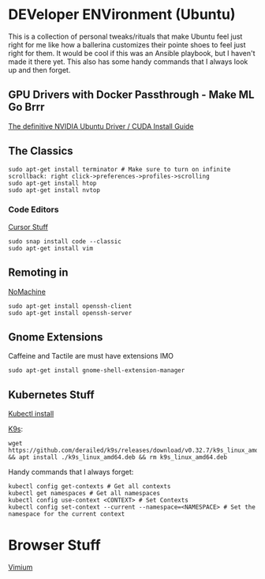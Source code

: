 # DEVeloper ENVironment (Ubuntu) 
This is a collection of personal tweaks/rituals that make Ubuntu feel just right for me like how a ballerina customizes their pointe shoes to feel just right for them.
It would be cool if this was an Ansible playbook, but I haven't made it there yet. 
This also has some handy commands that I always look up and then forget.

## GPU Drivers with Docker Passthrough - Make ML Go Brrr
[The definitive NVIDIA Ubuntu Driver / CUDA Install Guide](https://github.com/garylvov/dev_env/tree/main/setup_scripts/nvidia)

## The Classics
```
sudo apt-get install terminator # Make sure to turn on infinite scrollback: right click->preferences->profiles->scrolling
sudo apt-get install htop
sudo apt-get install nvtop
```

### Code Editors

[Cursor Stuff](https://gist.github.com/evgenyneu/5c5c37ca68886bf1bea38026f60603b6)
```
sudo snap install code --classic
sudo apt-get install vim
```

## Remoting in
[NoMachine](https://www.nomachine.com/)
```
sudo apt-get install openssh-client
sudo apt-get install openssh-server
```

## Gnome Extensions 
Caffeine and Tactile are must have extensions IMO
```
sudo apt-get install gnome-shell-extension-manager
```

## Kubernetes Stuff 
[Kubectl install](https://kubernetes.io/docs/tasks/tools/install-kubectl-linux/)

[K9s](https://github.com/derailed/k9s):
```
wget https://github.com/derailed/k9s/releases/download/v0.32.7/k9s_linux_amd64.deb && apt install ./k9s_linux_amd64.deb && rm k9s_linux_amd64.deb
```

Handy commands that I always forget:
```
kubectl config get-contexts # Get all contexts
kubectl get namespaces # Get all namespaces
kubectl config use-context <CONTEXT> # Set Contexts
kubectl config set-context --current --namespace=<NAMESPACE> # Set the namespace for the current context
```

# Browser Stuff
[Vimium](https://vimium.github.io/)
